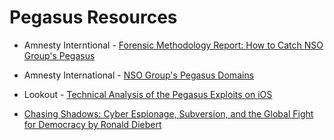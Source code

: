 # Pegasus Resources
- Amnesty Interntional - [Forensic Methodology Report: How to Catch NSO Group's Pegasus](https://www.amnesty.org/en/latest/research/2021/07/forensic-methodology-report-how-to-catch-nso-groups-pegasus)
- Amnesty International - [NSO Group's Pegasus Domains](https://github.com/AmnestyTech/investigations/blob/master/2018-08-01_nso/indicators.csv)

- Lookout - [Technical Analysis of the Pegasus Exploits on iOS](https://info.lookout.com/rs/051-ESQ-475/images/pegasus-exploits-technical-details.pdf)
- [Chasing Shadows: Cyber Espionage, Subversion, and the Global Fight for Democracy by Ronald Diebert](https://www.simonandschuster.com/books/Chasing-Shadows/Ronald-J-Deibert/9781668014042)






